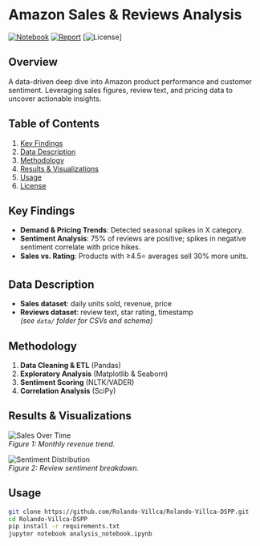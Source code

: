 # Amazon Sales & Reviews Analysis  
[![Notebook](https://img.shields.io/badge/notebook-%F0%9F%9B%96-blue)](./analysis_notebook.ipynb) [![Report](https://img.shields.io/badge/report-pdf-red)](./report.md) [![License](https://img.shields.io/badge/license-MIT-green)]

## Overview
A data-driven deep dive into Amazon product performance and customer sentiment. Leveraging sales figures, review text, and pricing data to uncover actionable insights.

## Table of Contents
1. [Key Findings](#key-findings)  
2. [Data Description](#data-description)  
3. [Methodology](#methodology)  
4. [Results & Visualizations](#results--visualizations)  
5. [Usage](#usage)  
6. [License](#license)

## Key Findings
- **Demand & Pricing Trends**: Detected seasonal spikes in X category.  
- **Sentiment Analysis**: 75% of reviews are positive; spikes in negative sentiment correlate with price hikes.  
- **Sales vs. Rating**: Products with ≥4.5⭐ averages sell 30% more units.

## Data Description
- **Sales dataset**: daily units sold, revenue, price  
- **Reviews dataset**: review text, star rating, timestamp  
*(see `data/` folder for CSVs and schema)*

## Methodology
1. **Data Cleaning & ETL** (Pandas)  
2. **Exploratory Analysis** (Matplotlib & Seaborn)  
3. **Sentiment Scoring** (NLTK/VADER)  
4. **Correlation Analysis** (SciPy)

## Results & Visualizations
![Sales Over Time](./images/sales_trend.png)  
*Figure 1: Monthly revenue trend.*

![Sentiment Distribution](./images/sentiment_dist.png)  
*Figure 2: Review sentiment breakdown.*

## Usage
```bash
git clone https://github.com/Rolando-Villca/Rolando-Villca-DSPP.git
cd Rolando-Villca-DSPP
pip install -r requirements.txt
jupyter notebook analysis_notebook.ipynb


